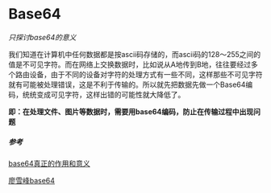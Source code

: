 # Base64

*只探讨base64的意义*

我们知道在计算机中任何数据都是按ascii码存储的，而ascii码的128～255之间的值是不可见字符。而在网络上交换数据时，比如说从A地传到B地，往往要经过多个路由设备，由于不同的设备对字符的处理方式有一些不同，这样那些不可见字符就有可能被处理错误，这是不利于传输的。所以就先把数据先做一个Base64编码，统统变成可见字符，这样出错的可能性就大降低了。



**即：在处理文件、图片等数据时，需要用base64编码，防止在传输过程中出现问题**



##### 参考

[base64真正的作用和意义](https://blog.csdn.net/ios_xumin/article/details/79609029)

[廖雪峰base64](https://www.liaoxuefeng.com/wiki/1016959663602400/1017684507717184)